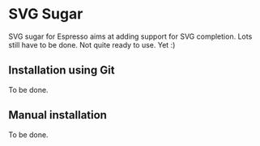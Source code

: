 SVG Sugar
=========

SVG sugar for Espresso aims at adding support for SVG completion. Lots still have to be done. Not quite ready to use. Yet :)

Installation using Git
----------------------

To be done.


Manual installation
-------------------

To be done.